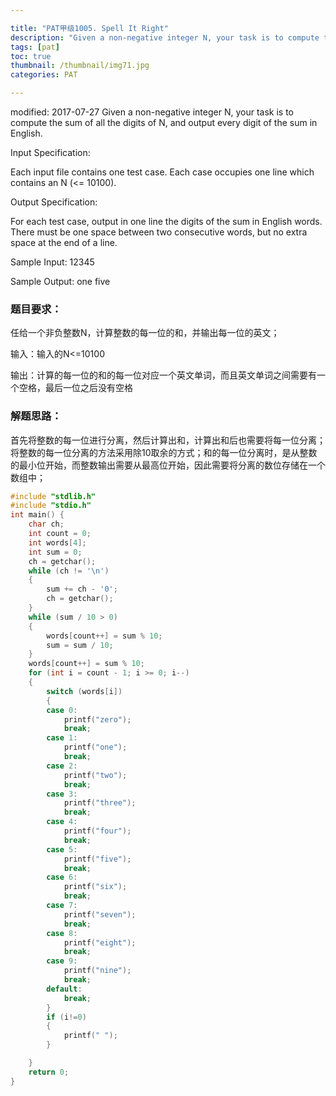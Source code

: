 ```yaml
---

title: "PAT甲级1005. Spell It Right"
description: "Given a non-negative integer N, your task is to compute the sum of all the digits of N, and output every digit of the sum in English."
tags: [pat]
toc: true
thumbnail: /thumbnail/img71.jpg
categories: PAT

---
```


modified: 2017-07-27
Given a non-negative integer N, your task is to compute the sum of all the digits of N, and output every digit of the sum in English.
<!--more-->
Input Specification:

Each input file contains one test case. Each case occupies one line which contains an N (<= 10100).

Output Specification:

For each test case, output in one line the digits of the sum in English words. There must be one space between two consecutive words, but no extra space at the end of a line.

Sample Input:
12345

Sample Output:
one five

### 题目要求：

任给一个非负整数N，计算整数的每一位的和，并输出每一位的英文；

输入：输入的N<=10100

输出：计算的每一位的和的每一位对应一个英文单词，而且英文单词之间需要有一个空格，最后一位之后没有空格

### 解题思路：

首先将整数的每一位进行分离，然后计算出和，计算出和后也需要将每一位分离；将整数的每一位分离的方法采用除10取余的方式；和的每一位分离时，是从整数的最小位开始，而整数输出需要从最高位开始，因此需要将分离的数位存储在一个数组中；


```c
#include "stdlib.h"
#include "stdio.h"
int main() {
	char ch;
	int count = 0;
	int words[4];
	int sum = 0;
	ch = getchar();
	while (ch != '\n')
	{
		sum += ch - '0';
		ch = getchar();
	}
	while (sum / 10 > 0)
	{
		words[count++] = sum % 10;
		sum = sum / 10;
	}
	words[count++] = sum % 10;
	for (int i = count - 1; i >= 0; i--)
	{
		switch (words[i])
		{
		case 0:
			printf("zero");
			break;
		case 1:
			printf("one");
			break;
		case 2:
			printf("two");
			break;
		case 3:
			printf("three");
			break;
		case 4:
			printf("four");
			break;
		case 5:
			printf("five");
			break;
		case 6:
			printf("six");
			break;
		case 7:
			printf("seven");
			break;
		case 8:
			printf("eight");
			break;
		case 9:
			printf("nine");
			break;
		default:
			break;
		}
		if (i!=0)
		{
			printf(" ");
		}

	}
	return 0;
}

```